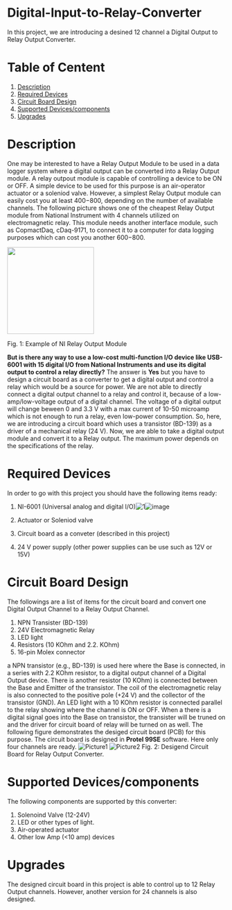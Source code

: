# Digital-Input-to-Relay-Converter
In this project, we are introducing a desined 12 channel a Digital Output to Relay Output Converter.
# Table of Centent
1. [Description](#1)
2. [Required Devices](#2)
3. [Circuit Board Design](#3) 
4. [Supported Devices/components](#4)
5. [Upgrades](#5)

<a name="1"></a>
# Description
One may be interested to have a Relay Output Module to be used in a data logger system where a digital output can be converted into a Relay Output module. A relay outpout module is capable of controlling a device to be ON or OFF. A simple device to be used for this purpose is an air-operator actuator or a soleniod valve. However, a simplest Relay Output module can easily cost you at least $400-$800, depending on the number of available channels. The following picture shows one of the cheapest Relay Output module from National Instrument with 4 channels utilized on electromagnetic relay. This module needs another interface module, such as CopmactDaq, cDaq-9171, to connect it to a computer for data logging purposes which can cost you another $600-$800. 

<img src="https://user-images.githubusercontent.com/108043716/177025967-07355563-a29a-46fb-8db6-046afeeff769.png" width="200" />

Fig. 1: Example of NI Relay Output Module 

**But is there any way to use a low-cost multi-function I/O device like USB-6001 with 15 digital I/O from National Instruments and use its digital output to control a relay directly?** The answer is **Yes** but you have to design a circuit board as a converter to get a digital output and control a relay which would be a source for power. We are not able to directly connect a digital output channel to a relay and control it, because of a low-amp/low-voltage output of a digital channel. The voltage of a digital output will change beween 0 and 3.3 V with a max current of 10-50 microamp which is not enough to run a relay, even low-power consumption. So, here, we are introducing a circuit board which uses a transistor (BD-139) as a driver of a mechanical relay (24 V). Now, we are able to take a digital output module and convert it to a Relay output. The maximum power depends on the specifications of the relay.

<a name="2"></a>
# Required Devices
In order to go with this project you should have the following items ready:
1. NI-6001 (Universal analog and digital I/O)![1](https://user-images.githubusercontent.com/108043716/177025510-1c7571d7-4a0f-4f32-be89-a403b97a0c09.png)![image](https://user-images.githubusercontent.com/108043716/177026352-008c9eaf-ba27-4b26-84dc-d2752f9aa47c.png)

2. Actuator or Soleniod valve
3. Circuit board as a conveter (described in this project)
4. 24 V power supply (other power supplies can be use such as 12V or 15V)

<a name="3"></a>
# Circuit Board Design
The followings are a list of items for the circuit board and convert one Digital Output Channel to a Relay Output Channel.
1. NPN Transister (BD-139)
2. 24V Electromagnetic Relay
3. LED light
4. Resistors (10 KOhm and 2.2. KOhm)
5. 16-pin Molex connector

a NPN transistor (e.g., BD-139) is used here where the Base is connected, in a series with 2.2 KOhm resistor, to a digital output channel of a Digital Output device. There is another resistor (10 KOhm) is connected between the Base and Emitter of the transistor. The coil of the electromagnetic relay is also connected to the positive pole (+24 V) and the collector of the transistor (GND). An LED light with a 10 KOhm resistor is connected parallel to the relay showing where the channel is ON or OFF. When a there is a digital signal goes into the Base on transistor, the transister will be truned on and the driver for circuit board of relay will be turned on as well.
The following figure demonstrates the desiged circuit board (PCB) for this purpose. The circuit board is designed in **Protel 99SE** software. Here only four channels are ready.
![Picture1](https://user-images.githubusercontent.com/108043716/177025641-1acea2bc-d654-43c1-9f3b-6ef199509e5e.jpg)
![Picture2](https://user-images.githubusercontent.com/108043716/177025663-3593d234-a6d0-4920-8bd1-6165b8377529.jpg)
Fig. 2: Desigend Circuit Board for Relay Output Converter. 

<a name="3"></a>
# Supported Devices/components
The following components are supported by this converter:
1. Solenoind Valve (12-24V)
2. LED or other types of light.
3. Air-operated actuator
4. Other low Amp (<10 amp) devices
<a name="4"></a>
# Upgrades
The designed circuit board in this project is able to control up to 12 Relay Output channels. However, another version for 24 channels is also designed.
